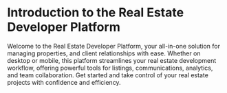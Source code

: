 # Introduction to the Real Estate Developer Platform

Welcome to the Real Estate Developer Platform, your all-in-one solution for managing properties, and client relationships with ease. Whether on desktop or mobile, this platform streamlines your real estate development workflow, offering powerful tools for listings, communications, analytics, and team collaboration. Get started and take control of your real estate projects with confidence and efficiency.
